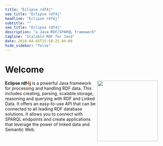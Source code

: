 ```yaml
---
title: "Eclipse rdf4j"
seo_title: "Eclipse rdf4j"
headline: "Eclipse rdf4j"
subtitle: ""
seo_title: "Eclipse rdf4j"
description: "a Java RDF/SPARQL framework"
tagline: "Scalable RDF for Java"
date: 2018-04-05T15:50:25-04:00
hide_sidebar: "false"
---
```


# Welcome

<a href="https://www.eclipse.org/projects/what-is-incubation.php"><img height="200" align="right" src="https://projects.eclipse.org/sites/all/modules/custom/pmi/project_state/images/incubating.png"></a>
<p>
<strong>Eclipse rdf<span style="color: #DA5800;">4</span>j</strong> is a powerful Java framework for processing and handling RDF data. This includes creating, parsing, scalable storage, reasoning and querying with RDF and Linked Data. It offers an easy-to-use API that can be connected to all leading RDF database solutions. It allows you to connect with SPARQL endpoints and create applications that leverage the power of linked data and Semantic Web.


